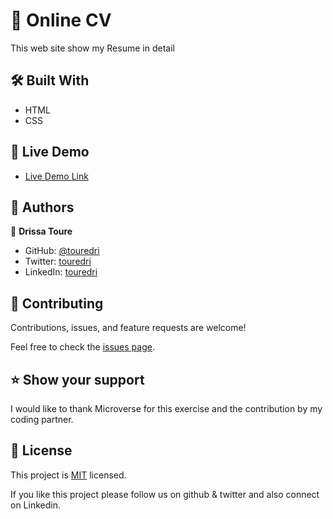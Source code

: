 # 📖 Online CV <a name="about-project"></a>

This web site show my Resume in detail

## 🛠 Built With <a name="built-with"></a>

- HTML
- CSS

## 🚀 Live Demo <a name="live-demo"></a>

- [Live Demo Link](https://touredri.github.io/onlinecv/)

## 👥 Authors <a name="authors"></a>

👤 **Drissa Toure**

- GitHub: [@touredri](https://github.com/touredri)
- Twitter: [touredri](https://twitter.com/touredri)
- LinkedIn: [touredri](https://www.linkedin.com/in/touredri/)

## 🤝 Contributing <a name="contributing"></a>

Contributions, issues, and feature requests are welcome!

Feel free to check the [issues page](https://github.com/touredri/onlinecv/issues).


<!-- SUPPORT -->

## ⭐️ Show your support <a name="support"></a>

I would like to thank Microverse for this exercise and the contribution by my coding partner.


<!-- LICENSE -->

## 📝 License <a name="license"></a>

This project is [MIT](./LICENSE) licensed.

If you like this project please follow us on github & twitter and also connect on Linkedin.
